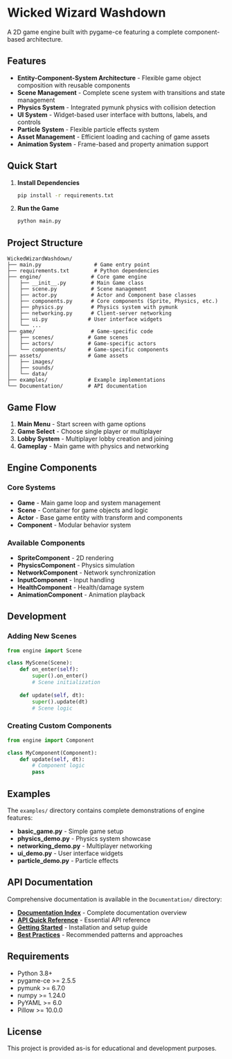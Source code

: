 # Wicked Wizard Washdown

A 2D game engine built with pygame-ce featuring a complete component-based architecture.

## Features

- **Entity-Component-System Architecture** - Flexible game object composition with reusable components
- **Scene Management** - Complete scene system with transitions and state management
- **Physics System** - Integrated pymunk physics with collision detection
- **UI System** - Widget-based user interface with buttons, labels, and controls
- **Particle System** - Flexible particle effects system
- **Asset Management** - Efficient loading and caching of game assets
- **Animation System** - Frame-based and property animation support

## Quick Start

1. **Install Dependencies**
   ```bash
   pip install -r requirements.txt
   ```

2. **Run the Game**
   ```bash
   python main.py
   ```

## Project Structure

```
WickedWizardWashdown/
├── main.py                 # Game entry point
├── requirements.txt        # Python dependencies
├── engine/                # Core game engine
│   ├── __init__.py        # Main Game class
│   ├── scene.py           # Scene management
│   ├── actor.py           # Actor and Component base classes
│   ├── components.py      # Core components (Sprite, Physics, etc.)
│   ├── physics.py         # Physics system with pymunk
│   ├── networking.py      # Client-server networking
│   ├── ui.py             # User interface widgets
│   └── ...
├── game/                  # Game-specific code
│   ├── scenes/           # Game scenes
│   ├── actors/           # Game-specific actors
│   └── components/       # Game-specific components
├── assets/               # Game assets
│   ├── images/
│   ├── sounds/
│   └── data/
├── examples/             # Example implementations
└── Documentation/        # API documentation
```

## Game Flow

1. **Main Menu** - Start screen with game options
2. **Game Select** - Choose single player or multiplayer
3. **Lobby System** - Multiplayer lobby creation and joining
4. **Gameplay** - Main game with physics and networking

## Engine Components

### Core Systems
- **Game** - Main game loop and system management
- **Scene** - Container for game objects and logic
- **Actor** - Base game entity with transform and components
- **Component** - Modular behavior system

### Available Components
- **SpriteComponent** - 2D rendering
- **PhysicsComponent** - Physics simulation
- **NetworkComponent** - Network synchronization
- **InputComponent** - Input handling
- **HealthComponent** - Health/damage system
- **AnimationComponent** - Animation playback

## Development

### Adding New Scenes
```python
from engine import Scene

class MyScene(Scene):
    def on_enter(self):
        super().on_enter()
        # Scene initialization
        
    def update(self, dt):
        super().update(dt)
        # Scene logic
```

### Creating Custom Components
```python
from engine import Component

class MyComponent(Component):
    def update(self, dt):
        # Component logic
        pass
```

## Examples

The `examples/` directory contains complete demonstrations of engine features:
- **basic_game.py** - Simple game setup
- **physics_demo.py** - Physics system showcase
- **networking_demo.py** - Multiplayer networking
- **ui_demo.py** - User interface widgets
- **particle_demo.py** - Particle effects

## API Documentation

Comprehensive documentation is available in the `Documentation/` directory:
- **[Documentation Index](Documentation/README.md)** - Complete documentation overview
- **[API Quick Reference](Documentation/API_QUICK_REFERENCE.md)** - Essential API reference
- **[Getting Started](Documentation/GETTING_STARTED.md)** - Installation and setup guide
- **[Best Practices](Documentation/BEST_PRACTICES.md)** - Recommended patterns and approaches

## Requirements

- Python 3.8+
- pygame-ce >= 2.5.5
- pymunk >= 6.7.0
- numpy >= 1.24.0
- PyYAML >= 6.0
- Pillow >= 10.0.0

## License

This project is provided as-is for educational and development purposes.
